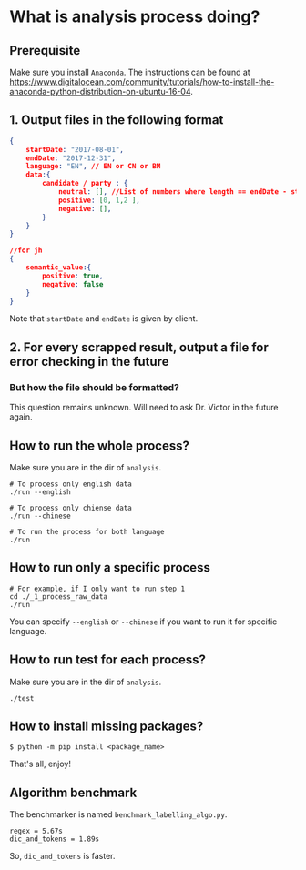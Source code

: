 # What is analysis process doing?
## Prerequisite
Make sure you install `Anaconda`. The instructions can be found at https://www.digitalocean.com/community/tutorials/how-to-install-the-anaconda-python-distribution-on-ubuntu-16-04.
## 1. Output files in the following format 
```json
{
	startDate: "2017-08-01",
	endDate: "2017-12-31",
	language: "EN", // EN or CN or BM
	data:{
		candidate / party : {
			neutral: [], //List of numbers where length == endDate - startDate
			positive: [0, 1,2 ],
			negative: [],			
		}
	}
}

//for jh
{
	semantic_value:{
		positive: true,
		negative: false
	}
}
```
Note that `startDate` and `endDate` is given by client.

## 2. For every scrapped result, output a file for error checking in the future
### But how the file should be formatted?
This question remains unknown. Will need to ask Dr. Victor in the future again.

## How to run the whole process?
Make sure you are in the dir of `analysis`.
```
# To process only english data
./run --english

# To process only chiense data
./run --chinese

# To run the process for both language
./run
```

## How to run only a specific process
```
# For example, if I only want to run step 1
cd ./_1_process_raw_data
./run
```
You can specify `--english` or `--chinese` if you want to run it for specific language.

## How to run test for each process?
Make sure you are in the dir of `analysis`.
```
./test
```

## How to install missing packages?
```
$ python -m pip install <package_name>
```
That's all, enjoy!

## Algorithm benchmark
The benchmarker is named `benchmark_labelling_algo.py`.
```
regex = 5.67s
dic_and_tokens = 1.89s
```
So, `dic_and_tokens` is faster. 